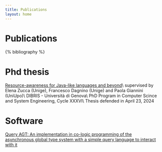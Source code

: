 ```yaml
---
title: Publications
layout: home
---
```


# Publications

{% bibliography %}

# Phd thesis
[Resource-awareness for Java-like languages and beyond](https://iris.unige.it/retrieve/0491538c-536a-4994-86a8-e55c9535a110/phdunige_4231932.pdf)\\
supervised by Elena Zucca (Unige), Francesco Dagnino (Unige) and Paola Giannini (UniUpo)\\
DIBRIS - Università di Genova\\
PhD Program in Computer Scince and System Engineering, Cycle XXXVI\\
Thesis defended in April 23, 2024

# Software
[Query AGT: An implementation in co-logic programming of the asynchronous global type system with a simple query language to interact with it](https://github.com/RiccardoBianc/QueryAGT)
